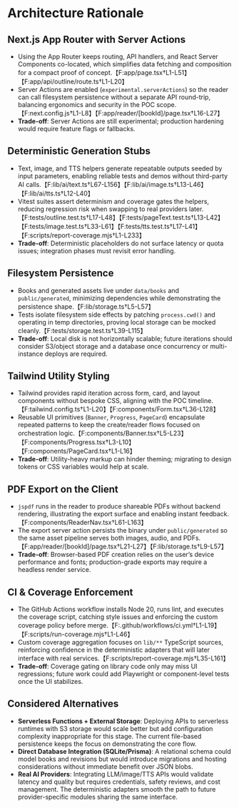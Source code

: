 # Architecture Rationale

## Next.js App Router with Server Actions
- Using the App Router keeps routing, API handlers, and React Server Components co-located, which simplifies data fetching and composition for a compact proof of concept.【F:app/page.tsx†L1-L51】【F:app/api/outline/route.ts†L1-L20】
- Server Actions are enabled (`experimental.serverActions`) so the reader can call filesystem persistence without a separate API round-trip, balancing ergonomics and security in the POC scope.【F:next.config.js†L1-L8】【F:app/reader/[bookId]/page.tsx†L16-L27】
- **Trade-off**: Server Actions are still experimental; production hardening would require feature flags or fallbacks.

## Deterministic Generation Stubs
- Text, image, and TTS helpers generate repeatable outputs seeded by input parameters, enabling reliable tests and demos without third-party AI calls.【F:lib/ai/text.ts†L67-L156】【F:lib/ai/image.ts†L13-L46】【F:lib/ai/tts.ts†L12-L40】
- Vitest suites assert determinism and coverage gates the helpers, reducing regression risk when swapping to real providers later.【F:tests/outline.test.ts†L17-L48】【F:tests/pageText.test.ts†L13-L42】【F:tests/image.test.ts†L33-L61】【F:tests/tts.test.ts†L17-L41】【F:scripts/report-coverage.mjs†L1-L233】
- **Trade-off**: Deterministic placeholders do not surface latency or quota issues; integration phases must revisit error handling.

## Filesystem Persistence
- Books and generated assets live under `data/books` and `public/generated`, minimizing dependencies while demonstrating the persistence shape.【F:lib/storage.ts†L5-L57】
- Tests isolate filesystem side effects by patching `process.cwd()` and operating in temp directories, proving local storage can be mocked cleanly.【F:tests/storage.test.ts†L39-L115】
- **Trade-off**: Local disk is not horizontally scalable; future iterations should consider S3/object storage and a database once concurrency or multi-instance deploys are required.

## Tailwind Utility Styling
- Tailwind provides rapid iteration across form, card, and layout components without bespoke CSS, aligning with the POC timeline.【F:tailwind.config.ts†L1-L20】【F:components/Form.tsx†L36-L128】
- Reusable UI primitives (`Banner`, `Progress`, `PageCard`) encapsulate repeated patterns to keep the create/reader flows focused on orchestration logic.【F:components/Banner.tsx†L5-L23】【F:components/Progress.tsx†L3-L10】【F:components/PageCard.tsx†L1-L16】
- **Trade-off**: Utility-heavy markup can hinder theming; migrating to design tokens or CSS variables would help at scale.

## PDF Export on the Client
- `jspdf` runs in the reader to produce shareable PDFs without backend rendering, illustrating the export surface and enabling instant feedback.【F:components/ReaderNav.tsx†L61-L163】
- The export server action persists the binary under `public/generated` so the same asset pipeline serves both images, audio, and PDFs.【F:app/reader/[bookId]/page.tsx†L21-L27】【F:lib/storage.ts†L9-L57】
- **Trade-off**: Browser-based PDF creation relies on the user’s device performance and fonts; production-grade exports may require a headless render service.

## CI & Coverage Enforcement
- The GitHub Actions workflow installs Node 20, runs lint, and executes the coverage script, catching style issues and enforcing the custom coverage policy before merge.【F:.github/workflows/ci.yml†L1-L19】【F:scripts/run-coverage.mjs†L1-L46】
- Custom coverage aggregation focuses on `lib/**` TypeScript sources, reinforcing confidence in the deterministic adapters that will later interface with real services.【F:scripts/report-coverage.mjs†L35-L161】
- **Trade-off**: Coverage gating on library code only may miss UI regressions; future work could add Playwright or component-level tests once the UI stabilizes.

## Considered Alternatives
- **Serverless Functions + External Storage**: Deploying APIs to serverless runtimes with S3 storage would scale better but add configuration complexity inappropriate for this stage. The current file-based persistence keeps the focus on demonstrating the core flow.
- **Direct Database Integration (SQLite/Prisma)**: A relational schema could model books and revisions but would introduce migrations and hosting considerations without immediate benefit over JSON blobs.
- **Real AI Providers**: Integrating LLM/image/TTS APIs would validate latency and quality but requires credentials, safety reviews, and cost management. The deterministic adapters smooth the path to future provider-specific modules sharing the same interface.
